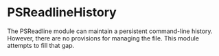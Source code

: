 # PSReadlineHistory
The PSReadline module can maintain a persistent command-line history. However, there are no provisions for managing the file. This module attempts to fill that gap.
